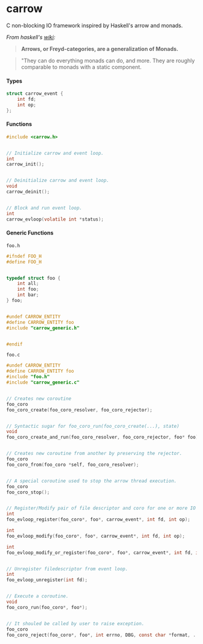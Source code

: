 # carrow

C non-blocking IO framework inspired by Haskell's arrow and monads.

*From haskell's [wiki](https://wiki.haskell.org/Arrow):*
> **Arrows, or Freyd-categories, are a generalization of Monads.**

> "They can do everything monads can do, and more. They are roughly 
> comparable to monads with a static component.


#### Types

```C
struct carrow_event {
    int fd;
    int op;
};
```


#### Functions

```C
#include <carrow.h>


// Initialize carrow and event loop.
int 
carrow_init();


// Deinitialize carrow and event loop.
void 
carrow_deinit();


// Block and run event loop.
int 
carrow_evloop(volatile int *status);
```


#### Generic Functions

`foo.h`

```C
#ifndef FOO_H
#define FOO_H


typedef struct foo {
    int all;
    int foo;
    int bar;
} foo;


#undef CARROW_ENTITY
#define CARROW_ENTITY foo
#include "carrow_generic.h"


#endif
```


`foo.c`

```C
#undef CARROW_ENTITY
#define CARROW_ENTITY foo
#include "foo.h"
#include "carrow_generic.c"


// Creates new coroutine
foo_coro 
foo_coro_create(foo_coro_resolver, foo_coro_rejector); 


// Syntactic sugar for foo_coro_run(foo_coro_create(...), state)
void 
foo_coro_create_and_run(foo_coro_resolver, foo_coro_rejector, foo* foo);


// Creates new coroutine from another by preserving the rejector.
foo_coro 
foo_coro_from(foo_coro *self, foo_coro_resolver);


// A special coroutine used to stop the arrow thread execution.
foo_coro 
foo_coro_stop();


// Register/Modify pair of file descriptor and coro for one or more IO events.
int 
foo_evloop_register(foo_coro*, foo*, carrow_event*, int fd, int op);

int 
foo_evloop_modify(foo_coro*, foo*, carrow_event*, int fd, int op);

int 
foo_evloop_modify_or_register(foo_coro*, foo*, carrow_event*, int fd, int op);


// Unregister filedescriptor from event loop.
int 
foo_evloop_unregister(int fd);


// Execute a coroutine.
void 
foo_coro_run(foo_coro*, foo*);


// It shouled be called by user to raise exception.
foo_coro 
foo_coro_reject(foo_coro*, foo*, int errno, DBG, const char *format, ...);
```
